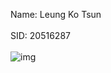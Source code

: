 Name: Leung Ko Tsun<br><br>
SID: 20516287<br><br>
![img](https://i.ibb.co/X2WJJLX/Screenshot-2021-09-20-at-7-28-27-AM.png)
